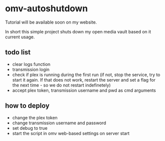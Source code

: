 # omv-autoshutdown

Tutorial will be available soon on my website. 

In short this simple project shuts down my open media vault based on it current usage.


## todo list
- clear logs function
- transmission login
- check if plex is running during the first run (if not, stop the service, try to start it again. If that does not work, restart the server and set a flag for the next time - so we do not restart indefinetely)
- accept plex token, transmission username and pwd as cmd arguments

## how to deploy
- change the plex token
- change transmission username and password
- set debug to true
- start the script in omv web-based settings on server start